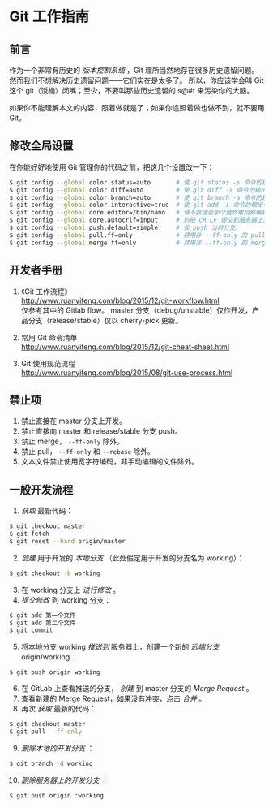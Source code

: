 # Git 工作指南

## 前言

作为一个非常有历史的 _版本控制系统_ ，Git 理所当然地存在很多历史遗留问题。然而我们不想解决历史遗留问题——它们实在是太多了。
所以，你应该学会叫 Git 这个 git（饭桶）闭嘴；至少，不要叫那些历史遗留的 s@#t 来污染你的大脑。

如果你不能理解本文的内容，照着做就是了；如果你连照着做也做不到，就不要用 Git。

## 修改全局设置

在你能好好地使用 Git 管理你的代码之前，把这几个设置改一下：  
```sh
$ git config --global color.status=auto       # 使 git status -s 命令的输出带有颜色。
$ git config --global color.diff=auto         # 使 git diff -s 命令的输出带有颜色。
$ git config --global color.branch=auto       # 使 git branch -a 命令的输出带有颜色。
$ git config --global color.interactive=true  # 使 git add -i 命令的输出带有颜色。
$ git config --global core.editor=/bin/nano   # 请不要理会那个竟然敢自称编辑器的叫 vi 的傻逼。
$ git config --global core.autocrlf=input     # 别把 CR LF 提交到服务器上。
$ git config --global push.default=simple     # 仅 push 当前分支。
$ git config --global pull.ff=only            # 禁用非 --ff-only 的 pull 操作。
$ git config --global merge.ff=only           # 禁用非 --ff-only 的 merge 操作。
```

## 开发者手册

1. 《Git 工作流程》  
<http://www.ruanyifeng.com/blog/2015/12/git-workflow.html>  
仅参考其中的 Gitlab flow。
master 分支（debug/unstable）仅作开发，产品分支（release/stable）仅以 cherry-pick 更新。

2. 常用 Git 命令清单  
<http://www.ruanyifeng.com/blog/2015/12/git-cheat-sheet.html>

3. Git 使用规范流程  
<http://www.ruanyifeng.com/blog/2015/08/git-use-process.html>

## 禁止项

1. 禁止直接在 master 分支上开发。
2. 禁止直接向 master 和 release/stable 分支 push。
3. 禁止 merge， `--ff-only` 除外。
4. 禁止 pull， `--ff-only` 和 `--rebase` 除外。
5. 文本文件禁止使用宽字符编码，非手动编辑的文件除外。

## 一般开发流程

1. _获取_ 最新代码：  
```sh
$ git checkout master
$ git fetch
$ git reset --hard origin/master
```
2. _创建_ 用于开发的 _本地分支_ （此处假定用于开发的分支名为 working）：  
```sh
$ git checkout -b working
```
3. 在 working 分支上 _进行修改_ 。  
4. _提交修改_ 到 working 分支：  
```sh
$ git add 第一个文件
$ git add 第二个文件
$ git commit
```
5. 将本地分支 working _推送到_ 服务器上，创建一个新的 _远端分支_ origin/working：  
```
$ git push origin working
```
6. 在 GitLab 上查看推送的分支， _创建_ 到 master 分支的 _Merge Request_ 。  
7. 查看新建的 Merge Request，如果没有冲突，点击 _合并_ 。  
8. 再次 _获取_ 最新的代码：  
```sh
$ git checkout master
$ git pull --ff-only
```
9. _删除本地的开发分支_ ：  
```sh
$ git branch -d working
```
10. _删除服务器上的开发分支_ ：  
```sh
$ git push origin :working
```
